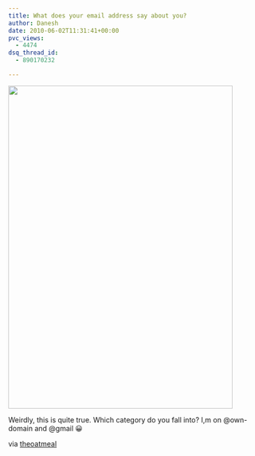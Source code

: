 ```yaml
---
title: What does your email address say about you?
author: Danesh
date: 2010-06-02T11:31:41+00:00
pvc_views:
  - 4474
dsq_thread_id:
  - 890170232

---
```

<img loading="lazy" class="alignnone size-medium wp-image-2162" title="what does your email say about you" src="/wp-content/uploads/2010/06/theoatmeal.com-2010-6-1-22-14-450x647.png" alt="" width="450" height="647" srcset="/wp-content/uploads/2010/06/theoatmeal.com-2010-6-1-22-14-450x647.png 450w, /wp-content/uploads/2010/06/theoatmeal.com-2010-6-1-22-14.png 698w" sizes="(max-width: 450px) 100vw, 450px" />

Weirdly, this is quite true. Which category do you fall into? I,m on @own-domain and @gmail 😀

via [theoatmeal][1]

 [1]: http://theoatmeal.com/comics/email_address